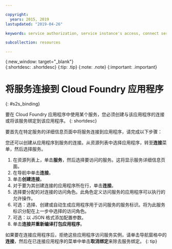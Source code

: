 ```yaml
---

copyright:
  years: 2015, 2019
lastupdated: "2019-04-26"

keywords: service authorization, service instance's access, connect service to app

subcollection: resources

---
```


{:new_window: target="_blank"}  
{:shortdesc: .shortdesc}
{:tip: .tip}
{:note: .note}
{:important: .important}

# 将服务连接到 Cloud Foundry 应用程序
{: #s2s_binding}

要在 Cloud Foundry 应用程序中使用某个服务，您必须创建与该应用程序的连接或将该服务绑定到该应用程序。
{: shortdesc}

要首先在特定服务的详细信息页面中将服务连接到应用程序，请完成以下步骤：

您还可以创建从应用程序到服务的连接。从资源列表中选择应用程序，转至**连接**菜单，然后选择服务。

1. 在资源列表上，单击**服务**，然后选择要访问的服务。这将显示服务详细信息页面。
2. 在导航中单击**连接**。
3. 单击**创建连接**。
4. 对于要为其创建连接的应用程序所在行，单击**连接**。
5. 选择要分配的对连接的访问角色。此角色定义访问服务的应用程序可以执行的允许操作。
6. 可选：选择、创建或自动生成应用程序用于访问服务的服务标识。将为此服务标识分配在上一步中选择的访问角色。
7. 可选：以 JSON 格式添加配置参数。
8. 单击**连接并重新编译打包应用程序**。

如果要在连接应用程序后，拒绝这些应用程序访问服务实例，请单击导航窗格中的**连接**，然后在已连接应用程序的菜单中单击**取消绑定**来除去服务绑定。
{: tip}
